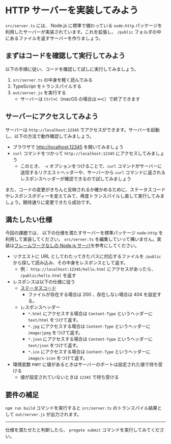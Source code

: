 # HTTP サーバーを実装してみよう

`src/server.ts` には、 Node.js に標準で備わっている `node:http` パッケージを利用したサーバーが実装されています。これを拡張し、 `/public` フォルダの中にあるファイルを返すサーバーを作りましょう。

## まずはコードを確認して実行してみよう

以下の手順に従い、コードを確認して試しに実行してみましょう。

1. `src/server.ts` の中身を軽く読んでみる
2. TypeScript をトランスパイルする
3. `out/server.js` を実行する
    - サーバーは `Ctrl+C`（macOS の場合は `⌘+C`）で終了できます

## サーバーにアクセスしてみよう

サーバーは `http://localhost:12345` でアクセスができます。サーバーを起動し、以下の方法で動作確認してみましょう。

- ブラウザで [http://localhost:12345](http://localhost:12345/) を開いてみましょう
- `curl` コマンドをつかって `http://localhost:12345` にアクセスしてみましょう
  - このとき、 `-v` オプションをつけることで、`curl` コマンドがサーバーに送信するリクエストヘッダーや、サーバーから `curl` コマンドに返されるレスポンスヘッダーが確認できるので試してみましょう

また、コードの変更がきちんと反映されるか確かめるために、ステータスコードやレスポンスボディーを変えてみて、再度トランスパイルし直して実行してみましょう。期待通りに変更できたら成功です。

## 満たしたい仕様

今回の課題では、 以下の仕様を満たすサーバーを標準パッケージ `node:http` を利用して実装してください。 `src/server.ts` を編集していって構いません。実装は[フレームワークなしの Node.js サーバ](https://developer.mozilla.org/ja/docs/Learn/Server-side/Node_server_without_framework)を参考にしてください。

- リクエストに URL としてわたってきたパスに対応するファイルを `/public` から探して読み込み、その中身をレスポンスとして返す。
  - 例： `http://localhost:12345/hello.html` にアクセスがあったら、 `/public/hello.html` を返す
- レスポンスは以下の仕様に従う
  - [ステータスコード](https://developer.mozilla.org/en-US/docs/Web/HTTP/Status)
    - ファイルが存在する場合は 200 、存在しない場合は 404 を設定する。
  - レスポンスヘッダー
    - `*.html` にアクセスする場合は `Content-Type` というヘッダーに `text/html` をつけて返す。
    - `*.jpg` にアクセスする場合は `Content-Type` というヘッダーに `image/jpeg` をつけて返す。
    - `*.json` にアクセスする場合は `Content-Type` というヘッダーに `text/json` をつけて返す。
    - `*.ico` にアクセスする場合は `Content-Type` というヘッダーに `image/x-icon` をつけて返す。
- 環境変数 `PORT` に値があるときはサーバーのポートは設定された値で待ち受ける
  - 値が設定されていないときは `12345` で待ち受ける

## 要件の補足

`npm run build` コマンドを実行すると `src/server.ts` のトランスパイル結果として `out/server.js` が出力されます。

----

仕様を満たせたと判断したら、 `progate submit` コマンドを実行してみてください。
